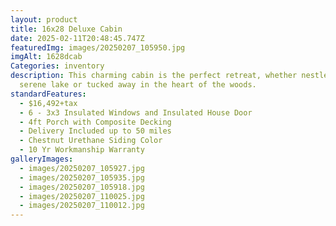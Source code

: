 ```yaml
---
layout: product
title: 16x28 Deluxe Cabin
date: 2025-02-11T20:48:45.747Z
featuredImg: images/20250207_105950.jpg
imgAlt: 1628dcab
Categories: inventory
description: This charming cabin is the perfect retreat, whether nestled by a
  serene lake or tucked away in the heart of the woods.
standardFeatures:
  - $16,492+tax
  - 6 - 3x3 Insulated Windows and Insulated House Door
  - 4ft Porch with Composite Decking
  - Delivery Included up to 50 miles
  - Chestnut Urethane Siding Color
  - 10 Yr Workmanship Warranty
galleryImages:
  - images/20250207_105927.jpg
  - images/20250207_105935.jpg
  - images/20250207_105918.jpg
  - images/20250207_110025.jpg
  - images/20250207_110012.jpg
---
```


